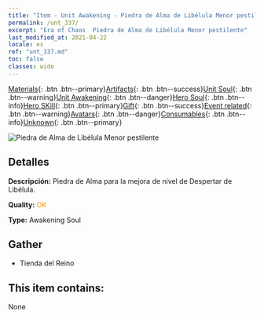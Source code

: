 ```yaml
---
title: "Item - Unit Awakening - Piedra de Alma de Libélula Menor pestilente"
permalink: /unt_337/
excerpt: "Era of Chaos  Piedra de Alma de Libélula Menor pestilente"
last_modified_at: 2021-04-22
locale: es
ref: "unt_337.md"
toc: false
classes: wide
---
```

 [Materials](/ItemsES/){: .btn .btn--primary}[Artifacts](/ItemsES/Artifacts/){: .btn .btn--success}[Unit Soul](/ItemsES/UnitSoul/){: .btn .btn--warning}[Unit Awakening](/ItemsES/UnitAwakening/){: .btn .btn--danger}[Hero Soul](/ItemsES/HeroSoul/){: .btn .btn--info}[Hero SKill](/ItemsES/HeroSkill/){: .btn .btn--primary}[Gift](/ItemsES/Gift/){: .btn .btn--success}[Event related](/ItemsES/Events/){: .btn .btn--warning}[Avatars](/ItemsES/Avatars/){: .btn .btn--danger}[Consumables](/ItemsES/Consumables/){: .btn .btn--info}[Unknown](/ItemsES/Unknown/){: .btn .btn--primary}

 ![Piedra de Alma de Libélula Menor pestilente](/images/u/tia_longying.jpg)

## Detalles
 **Descripción:** Piedra de Alma para la mejora de nivel de Despertar de Libélula.

 **Quality:** <span style="color: #FF8C00">OK</span>

 **Type:** Awakening Soul

## Gather

*    Tienda del Reino 

## This item contains:

  None

